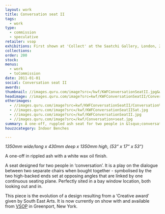 ```yaml
---
layout: work
title: Conversation seat II
tags:
  - work
type:
  - commission
  - speculative
retailer: vsop
exhibitions: First shown at 'Collect' at the Saatchi Gallery, London, 2010.
collections:
order: 200
stock:
menus:
  - work
  - toCommission
date: 2011-01-01
social: Conversation seat II
awards:
thumbnail: //images.quru.com/image?src=/kwf/KWFConversationSeatII.jpg&width=170&height=170&fill=auto&top=0.075&bottom=0.95938
headimage: //images.quru.com/image?src=kwf/KWFConversationSeatII/Conversation%20seat%20II%20d.jpg&icc=srgb&strip=0
otherimages:
  - //images.quru.com/image?src=kwf/KWFConversationSeatII/Conversation%20seat%20II%20c.jpg&icc=srgb&strip=0
  - //images.quru.com/image?src=/kwf/KWFConversationSeatIISat.jpg
  - //images.quru.com/image?src=/kwf/KWFConversationSeatII.jpg
  - //images.quru.com/image?src=/kwf/Conversation+seat.jpg
summary: A one-off, ruppled ash seat for two people in &lsquo;conversation&rsquo;.
houzzcategory: Indoor Benches

---
```

_1350mm wide/long x 430mm deep x 1350mm high, (53&rdquo; x 17&rdquo; x 53&rdquo;)_

A one-off in rippled ash with a white wax oil finish.

A seat designed for two people in &lsquo;conversation&rsquo;. It is a play on the dialogue between two separate chairs when bought together - symbolised by the two high-backed ends set at opposing angles that are linked by one continuous seating plane. Perfectly sited in a bay window location, both looking out and in.

This piece is the evolution of a design resulting from a &lsquo;Creative award&rsquo; given by South East Arts. It is now currently on show with and available from [VSOP](https://www.vsopprojects.com/ "VSOP, New York") in Greenport, New York.
